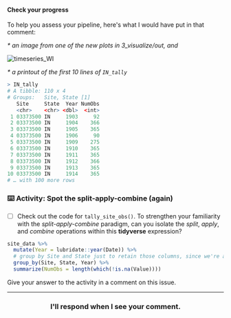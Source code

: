 #### Check your progress

To help you assess your pipeline, here's what I would have put in that comment:

_* an image from one of the new plots in *3_visualize/out*, and_

![timeseries_WI](https://user-images.githubusercontent.com/12039957/82912759-71d6a280-9f3b-11ea-8e89-381ab350aeca.png)

_* a printout of the first 10 lines of `IN_tally`_

```r
> IN_tally
# A tibble: 110 x 4
# Groups:   Site, State [1]
   Site     State  Year NumObs
   <chr>    <chr> <dbl>  <int>
 1 03373500 IN     1903     92
 2 03373500 IN     1904    366
 3 03373500 IN     1905    365
 4 03373500 IN     1906     90
 5 03373500 IN     1909    275
 6 03373500 IN     1910    365
 7 03373500 IN     1911    365
 8 03373500 IN     1912    366
 9 03373500 IN     1913    365
10 03373500 IN     1914    365
# … with 100 more rows
```

### :keyboard: Activity: Spot the split-apply-combine (again)

- [ ] Check out the code for `tally_site_obs()`. To strengthen your familiarity with the *split-apply-combine* paradigm, can you isolate the *split*, *apply*, and *combine* operations within this **tidyverse** expression?
```r
site_data %>%
  mutate(Year = lubridate::year(Date)) %>%
  # group by Site and State just to retain those columns, since we're already only looking at just one site worth of data
  group_by(Site, State, Year) %>%
  summarize(NumObs = length(which(!is.na(Value))))
```

Give your answer to the activity in a comment on this issue.

<hr><h3 align="center">I'll respond when I see your comment.</h3>
